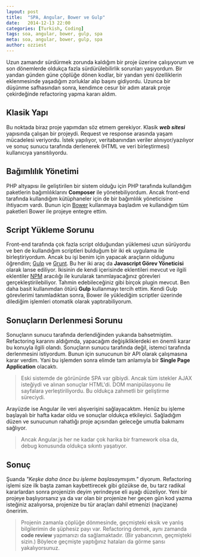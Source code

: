 ```yaml
---
layout: post
title:  "SPA, Angular, Bower ve Gulp"
date:   2014-12-13 22:00
categories: [Turkish, Coding]
tags: soa, angular, bower, gulp, spa
meta: soa, angular, bower, gulp, spa
author: ozziest
---
```


Uzun zamandır sürdürmek zorunda kaldığım bir proje üzerine çalışıyorum ve son dönemlerde oldukça fazla sürdürülebilirlik sorunları yaşıyordum. Bir yandan günden güne çöplüğe dönen kodlar, bir yandan yeni özelliklerin eklenmesinde yaşadığım zorluklar alıp başını gidiyordu. Uzunca bir düşünme safhasından sonra, kendimce cesur bir adım atarak proje çekirdeğinde refactoring yapma kararı aldım.

## Klasik Yapı

Bu noktada biraz proje yapımdan söz etmem gerekiyor. Klasik ***web sitesi*** yapısında çalışan bir projeydi. Request ve response arasında yaşam mücadelesi veriyordu. İstek yapılıyor, veritabanından veriler alınıyor/yazılıyor ve sonuç sunucu tarafında derlenerek (HTML ve veri birleştirmesi) kullanıcıya yansıtılıyordu.

## Bağımlılık Yönetimi

PHP altyapısı ile geliştirilen bir sistem olduğu için PHP tarafında kullandığım paketlerin bağımlılıklarını **Composer** ile yönetebiliyordum. Ancak front-end tarafında kullandığım kütüphaneler için de bir bağımlılık yöneticisine ihtiyacım vardı. Bunun için [Bower](http://bower.io) kullanmaya başladım ve kullandığım tüm paketleri Bower ile projeye entegre ettim.

## Script Yükleme Sorunu

Front-end tarafında çok fazla script olduğundan yüklemesi uzun sürüyordu ve ben de kullandığım scriptleri bulduğum bir iki ek uygulama ile birleştiriyordum. Ancak bu işi benim için yapacak araçların olduğunu öğrendim; [Gulp](http://gulpjs.com) ve [Grunt](http://gruntjs.com). Bu her iki araç da **Javascript Görev Yöneticisi** olarak lanse ediliyor. İkisinin de kendi içerisinde eklentileri mevcut ve ilgili eklentiler [NPM](https://www.npmjs.com) aracılığı ile kurularak tanımlayacağınız görevleri gerçekleştirilebiliyor. Tahmin edebileceğiniz gibi birçok plugin mevcut. Ben daha basit kullanımdan ötürü **Gulp** kullanmayı tercih ettim. Kendi Gulp görevlerimi tanımladıktan sonra, Bower ile yüklediğim scriptler üzerinde dilediğim işlemleri otomatik olarak yaptırabiliyorum.

## Sonuçların Derlenmesi Sorunu

Sonuçların sunucu tarafında derlendiğinden yukarıda bahsetmiştim. Refactoring kararını aldığımda, yapacağım değişikliklerdeki en önemli karar bu konuyla ilgili olandı. Sonuçların sunucu tarafında değil, istemci tarafında derlenmesini istiyordum. Bunun için sunucunun bir API olarak çalışmasına karar verdim. Yani bu işlemden sonra elimde tam anlamıyla bir **Single Page Application** olacaktı.

> Eski sistemde de görünürde SPA var gibiydi. Ancak tüm istekler AJAX isteğiydi ve alınan sonuçlar HTML'di. DOM manipülasyonu ile sayfalara yerleştiriliyordu. Bu oldukça zahmetli bir geliştirme süreciydi.  

Arayüzde ise Angular ile veri alışverişini sağlayacaktım. Henüz bu işleme başlayalı bir hafta kadar oldu ve sonuçlar oldukça etkileyici. Sağladığım düzen ve sunucunun rahatlığı proje açısından geleceğe umutla bakmamı sağlıyor.

> Ancak Angular.js her ne kadar çok harika bir framework olsa da, debug konusunda oldukça sıkıntı yaşatıyor. 

## Sonuç

Şuanda *"Keşke daha önce bu işleme başlasaymışım."* diyorum. Refactoring işlemi size ilk başta zaman kaybettirecek gibi gözükse de, bu tarz radikal kararlardan sonra projenizin deyim yerindeyse eli ayağı düzeliyor. Yeni bir projeye başlıyorsanız ya da var olan bir projenize her geçen gün kod yazma isteğiniz azalıyorsa, projenize bu tür araçları dahil etmenizi (naçizane) öneririm. 

> Projenin zamanla çöplüğe dönmesinde, geçmişteki eksik ve yanlış bilgilerimin de şüphesiz payı var. Refactoring demek, aynı zamanda **code review** yapmanızı da sağlamaktadır. (Bir yabancının, geçmişteki sizin.) Böylece geçmişte yaptığınız hataları da görme şansı yakalıyorsunuz.




